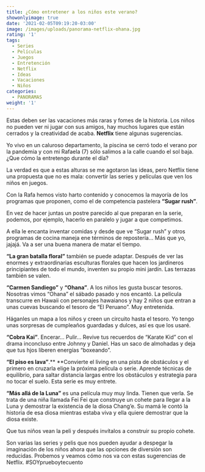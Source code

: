 ```yaml
---
title: ¿Cómo entretener a los niños este verano?
showonlyimage: true
date: '2021-02-05T09:19:20-03:00'
image: /images/uploads/panorama-netflix-ohana.jpg
rating: '1'
tags:
  - Series
  - Películas
  - Juegos
  - Entretención
  - Netflix
  - Ideas
  - Vacaciones
  - Niños
categories:
  - PANORAMAS
weight: '1'
---
```

Estas deben ser las vacaciones más raras y fomes de la historia. Los niños no pueden ver ni jugar con sus amigos, hay muchos lugares que están cerrados y la creatividad de acaba. **Netflix** tiene algunas sugerencias.

<!--more-->

Yo vivo en un caluroso departamento, la piscina se cerró todo el verano por la pandemia y con mi Rafaela (7) sólo salimos a la calle cuando el sol baja. ¿Que cómo la entretengo durante el día?



La verdad es que a estas alturas se me agotaron las ideas, pero Netflix tiene una propuesta que no es mala: convertir las series y películas que ven los niños en juegos. 



Con la Rafa hemos visto harto contenido y conocemos la mayoría de los programas que proponen, como el de competencia pastelera **“Sugar rush”**. 



En vez de hacer juntas un postre parecido al que preparan en la serie, podemos, por ejemplo, hacerlo en paralelo y jugar a que competimos. 



A ella le encanta inventar comidas y desde que ve “Sugar rush” y otros programas de cocina maneja ene términos de repostería… Más que yo, jajajá. Va a ser una buena manera de matar el tiempo.



**“La gran batalla floral”** también se puede adaptar. Después de ver las enormes y extraordinarias esculturas florales que hacen los jardineros principiantes de todo el mundo, inventen su propio mini jardín. Las terrazas también se valen.



**“Carmen Sandiego”** y **“Ohana”**. A los niños les gusta buscar tesoros. Nosotras vimos “Ohana” el sábado pasado y nos encantó. La película transcurre en Hawaii con personajes hawaianos y hay 2 niños que entran a unas cuevas buscando el tesoro de “El Peruano”. Muy entretenida. 

Háganles un mapa a los niños y creen un circuito hasta el tesoro. Yo tengo unas sorpresas de cumpleaños guardadas y dulces, así es que los usaré.



**“Cobra Kai”**. Encerar... Pulir... Revive tus recuerdos de “Karate Kid” con el drama inconcluso entre Johnny y Daniel. Has un saco de almohadas y deja que tus hjos liberen energías “boxeando”.

**“El piso es lava”**.** **Convierte el living en una pista de obstáculos y el primero en cruzarla elige la próxima película o serie. Aprende técnicas de equilibrio, para saltar distancia largas entre los obstáculos y estrategia para no tocar el suelo. Esta serie es muy entrete.



**“Más allá de la Luna”** es una película muy muy linda. Tienen que verla. Se trata de una niña llamada Fei Fei que construye un cohete para llegar a la Luna y demostrar la existencia de la diosa Chang’e. Su mamá le contó la historia de esa diosa mientras estaba viva y ella quiere demostrar que la diosa existe.



Que tus niños vean la peli y después invítalos a construir su propio cohete.



Son varias las series y pelis que nos pueden ayudar a despegar la imaginación de los niños ahora que las opciones de diversión son reducidas. Probemos y veamos cómo nos va con estas sugerencias de Netflix. #SOYprueboytecuento
